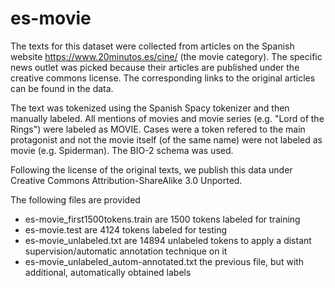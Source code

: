 # es-movie

The texts for this dataset were collected from articles 
on the Spanish website https://www.20minutos.es/cine/ (the
movie category). The specific news outlet was picked 
because their articles are published under the creative commons license.
The corresponding links to the original articles can be found in the data.

The text was tokenized using the Spanish Spacy tokenizer and then 
manually labeled. All mentions of movies and movie series (e.g. "Lord
of the Rings") were labeled as MOVIE. Cases were a token refered to the
main protagonist and not the movie itself (of the same name) were not 
labeled as movie (e.g. Spiderman). The BIO-2 schema was used.

Following the license of the original texts, we publish this data under
Creative Commons Attribution-ShareAlike 3.0 Unported.

The following files are provided

* es-movie_first1500tokens.train are 1500 tokens labeled for training
* es-movie.test are 4124 tokens labeled for testing
* es-movie_unlabeled.txt are 14894 unlabeled tokens to apply a distant supervision/automatic annotation technique on it
* es-movie_unlabeled_autom-annotated.txt the previous file, but with additional, automatically obtained labels
